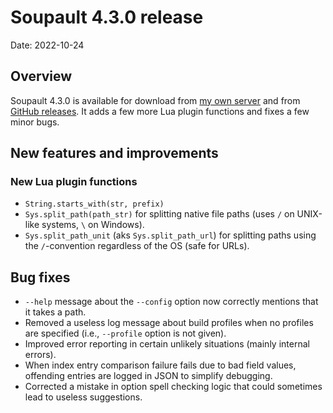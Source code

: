 <h1 id="post-title">Soupault 4.3.0 release</h1>

<p>Date: <time id="post-date">2022-10-24</time> </p>

## Overview

<p id="post-excerpt">
Soupault 4.3.0 is available for download from <a href="https://files.baturin.org/software/soupault/4.3.0">my own server</a>
and from <a href="https://github.com/PataphysicalSociety/soupault/releases/tag/4.3.0">GitHub releases</a>.
It adds a few more Lua plugin functions and fixes a few minor bugs.
</p>

## New features and improvements

### New Lua plugin functions

* `String.starts_with(str, prefix)`
* `Sys.split_path(path_str)` for splitting native file paths (uses `/` on UNIX-like systems, `\` on Windows).
* `Sys.split_path_unit` (aks `Sys.split_path_url`) for splitting paths using the `/`-convention regardless of the OS (safe for URLs).

## Bug fixes

* `--help` message about the `--config` option now correctly mentions that it takes a path.
* Removed a useless log message about build profiles when no profiles are specified (i.e., `--profile` option is not given).
* Improved error reporting in certain unlikely situations (mainly internal errors).
* When index entry comparison failure fails due to bad field values, offending entries are logged in JSON to simplify debugging.
* Corrected a mistake in option spell checking logic that could sometimes lead to useless suggestions.
